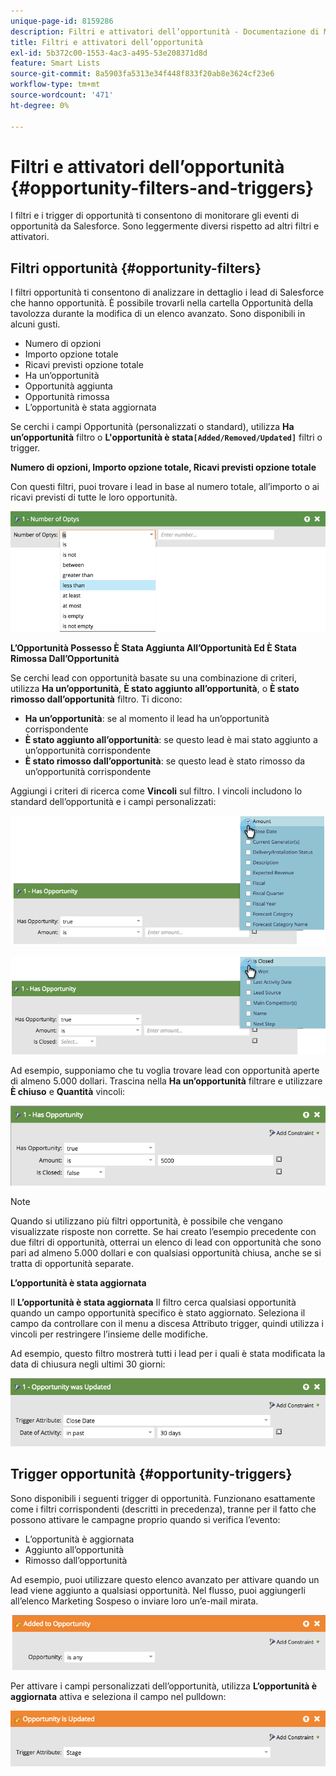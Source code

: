 ```yaml
---
unique-page-id: 8159286
description: Filtri e attivatori dell’opportunità - Documentazione di Marketo - Documentazione del prodotto
title: Filtri e attivatori dell’opportunità
exl-id: 5b372c00-1553-4ac3-a495-53e208371d8d
feature: Smart Lists
source-git-commit: 8a5903fa5313e34f448f833f20ab8e3624cf23e6
workflow-type: tm+mt
source-wordcount: '471'
ht-degree: 0%

---
```


# Filtri e attivatori dell’opportunità {#opportunity-filters-and-triggers}

I filtri e i trigger di opportunità ti consentono di monitorare gli eventi di opportunità da Salesforce. Sono leggermente diversi rispetto ad altri filtri e attivatori.

## Filtri opportunità {#opportunity-filters}

I filtri opportunità ti consentono di analizzare in dettaglio i lead di Salesforce che hanno opportunità. È possibile trovarli nella cartella Opportunità della tavolozza durante la modifica di un elenco avanzato. Sono disponibili in alcuni gusti.

* Numero di opzioni
* Importo opzione totale
* Ricavi previsti opzione totale
* Ha un’opportunità
* Opportunità aggiunta
* Opportunità rimossa
* L’opportunità è stata aggiornata

Se cerchi i campi Opportunità (personalizzati o standard), utilizza **Ha un’opportunità** filtro o **L&#39;opportunità è stata`[Added/Removed/Updated]`** filtri o trigger.

**Numero di opzioni, Importo opzione totale, Ricavi previsti opzione totale**

Con questi filtri, puoi trovare i lead in base al numero totale, all’importo o ai ricavi previsti di tutte le loro opportunità.

![](assets/image2015-6-11-12-3a29-3a34.png)

**L’Opportunità Possesso È Stata Aggiunta All’Opportunità Ed È Stata Rimossa Dall’Opportunità**

Se cerchi lead con opportunità basate su una combinazione di criteri, utilizza **Ha un’opportunità**, **È stato aggiunto all’opportunità**, o **È stato rimosso dall’opportunità** filtro. Ti dicono:

* **Ha un’opportunità**: se al momento il lead ha un’opportunità corrispondente
* **È stato aggiunto all’opportunità**: se questo lead è mai stato aggiunto a un’opportunità corrispondente
* **È stato rimosso dall’opportunità**: se questo lead è stato rimosso da un’opportunità corrispondente

Aggiungi i criteri di ricerca come **Vincoli** sul filtro. I vincoli includono lo standard dell’opportunità e i campi personalizzati:

![](assets/image2015-6-11-12-3a31-3a0.png)

![](assets/image2015-6-11-12-3a31-3a46.png)

Ad esempio, supponiamo che tu voglia trovare lead con opportunità aperte di almeno 5.000 dollari. Trascina nella **Ha un’opportunità** filtrare e utilizzare **È chiuso** e **Quantità** vincoli:

![](assets/image2015-6-11-12-3a32-3a0.png)

>[!NOTE]
>
>Quando si utilizzano più filtri opportunità, è possibile che vengano visualizzate risposte non corrette. Se hai creato l’esempio precedente con due filtri di opportunità, otterrai un elenco di lead con opportunità che sono pari ad almeno 5.000 dollari e con qualsiasi opportunità chiusa, anche se si tratta di opportunità separate.

**L’opportunità è stata aggiornata**

Il **L’opportunità è stata aggiornata** Il filtro cerca qualsiasi opportunità quando un campo opportunità specifico è stato aggiornato. Seleziona il campo da controllare con il menu a discesa Attributo trigger, quindi utilizza i vincoli per restringere l’insieme delle modifiche.

Ad esempio, questo filtro mostrerà tutti i lead per i quali è stata modificata la data di chiusura negli ultimi 30 giorni:

![](assets/image2015-6-11-12-3a33-3a7.png)

## Trigger opportunità {#opportunity-triggers}

Sono disponibili i seguenti trigger di opportunità. Funzionano esattamente come i filtri corrispondenti (descritti in precedenza), tranne per il fatto che possono attivare le campagne proprio quando si verifica l’evento:

* L’opportunità è aggiornata
* Aggiunto all’opportunità
* Rimosso dall’opportunità

Ad esempio, puoi utilizzare questo elenco avanzato per attivare quando un lead viene aggiunto a qualsiasi opportunità. Nel flusso, puoi aggiungerli all’elenco Marketing Sospeso o inviare loro un’e-mail mirata.

![](assets/image2015-6-11-12-3a33-3a48.png)

Per attivare i campi personalizzati dell’opportunità, utilizza **L’opportunità è aggiornata** attiva e seleziona il campo nel pulldown:

![](assets/image2015-6-11-12-3a33-3a34.png)
